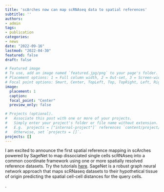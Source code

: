 ```yaml
---
title: 'scArches now can map scRNAseq data to spatial references'
subtitle: ''
authors:
- admin
tags:
- publication
categories:
- news
date: "2022-09-16"
lastmod: "2022-04-30"
featured: false
draft: false

# Featured image
# To use, add an image named `featured.jpg/png` to your page's folder.
# Placement options: 1 = Full column width, 2 = Out-set, 3 = Screen-width
# Focal point options: Smart, Center, TopLeft, Top, TopRight, Left, Right, BottomLeft, Bottom, BottomRight
image:
  placement: 1
  caption: 
  focal_point: "Center"
  preview_only: false

# Projects (optional).
#   Associate this post with one or more of your projects.
#   Simply enter your project's folder or file name without extension.
#   E.g. `projects = ["internal-project"]` references `content/project/deep-learning/index.md`.
#   Otherwise, set `projects = []`.
projects: []
---
```



 I am excited to announce the first spatial reference mapping in scArches powered by SageNet to map dissociated single cells scRNAseq into a common coordinate framework 
 using one or more spatially resolved reference datasets. 
 Try the tutorials [here](https://scarches.readthedocs.io/en/latest/SageNet_mouse_embryo.html).
SageNet is a robust graph neural network approach that maps scRNaseq datasets to their hypothetical tissue of origin predicting the spatial cell-cell distances for the query cells.

.

